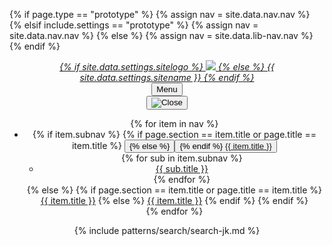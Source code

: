 {% if page.type == "prototype" %}
  {% assign nav = site.data.nav.nav %}
{% elsif include.settings == "prototype" %}
  {% assign nav = site.data.nav.nav %}
{% else %}
  {% assign nav = site.data.lib-nav.nav %}
{% endif %}

<header class="usa-header usa-header--basic">
  <div class="usa-nav-container">
    <div class="usa-navbar">
      <div class="usa-logo" id="-logo">
        <em class="usa-logo__text"><a href="/" title="Home">
        {% if site.data.settings.sitelogo %}
        <img src="{{site.data.settings.sitelogo}}" />
        {% else %}
        {{ site.data.settings.sitename }}
        {% endif %} </a></em>
      </div>
      <button type="button" class="usa-menu-btn">Menu</button>
    </div>
    <nav aria-label="Primary navigation" class="usa-nav">
      <button type="button" class="usa-nav__close">
        <img src="/assets/img/usa-icons/close.svg" role="img" alt="Close" />
      </button>
      <ul class="usa-nav__primary usa-accordion">
      {% for item in nav %}
        <li class="usa-nav__primary-item">
        {% if item.subnav %}
          {% if page.section == item.title or page.title == item.title %}
          <button
            type="button"
            class="usa-accordion__button usa-nav__link usa-current"
            aria-expanded="false"
            aria-controls="basic-nav-section-one"
            onclick="window.location.href='{{ item.href }}';"
          >
          {% else %}
          <button
            type="button"
            class="usa-accordion__button usa-nav__link"
            aria-expanded="false"
            aria-controls="basic-nav-section-one"
            onclick="window.location.href='{{ item.href }}';"
          >
          {% endif %}
            <a href="{{ item.href }}"><span>{{ item.title }}</span></a>
          </button>
          <ul id="basic-nav-section-one" class="usa-nav__submenu">
            {% for sub in item.subnav %}
            <li class="usa-nav__submenu-item">
              <a href="{{ sub.href }}"><span>{{ sub.title }}</span></a>
            </li>
            {% endfor %}
          </ul>
          {% else %}
            {% if page.section == item.title or page.title == item.title %}
            <a href="{{ item.href}}" class="usa-current">{{ item.title }}</a>
            {% else %}
            <a href="{{ item.href}}">{{ item.title }}</a>
            {% endif %}
          {% endif %}
        </li>
        {% endfor %}
      </ul>
      {% include patterns/search/search-jk.md %}
    </nav>
  </div>
</header>